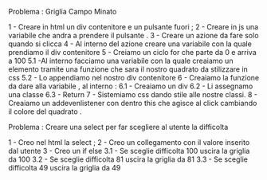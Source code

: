 Problema : Griglia Campo Minato

1 - Creare in html un div contenitore e un pulsante fuori ;
2 - Creare in js una variabile che andra a prendere il pulsante .
3 - Creare un azione da fare solo quando si clicca 
4 - Al interno del azione creare una variabile con la quale prendiamo il div contenitore 
5 - Creiamo un ciclo for che parte da 0 e arriva a 100
 	5.1 -Al interno facciamo una variabile con la quale creaiamo un elemento tramite una funzione che sara il nostro quadrato da stilizzare in css 
	5.2 - Lo appendiamo nel nostro div contenitore 
6 - Creaiamo la funzione da dare alla variabile , al interno :
	6.1 - Creaiamo un div 
	6.2 - Li assegnamo una classe
	6.3 - Return
7 - Sistemiamo css dando stile alle nostre classi.
8 - Creaiamo un addevenlistener con dentro this che agisce al click cambiando il colore del quadrato .

Problema : Creare una select per far scegliere al utente la difficolta 

1 - Creo nel html la select ;
2 - Creo un collegamento con il valore inserito dal utente
3 - Creo un if else 
	3.1 - Se sceglie difficolta 100 uscira la griglia da 100
	3.2 - Se sceglie difficolta 81 uscira la griglia da 81
	3.3 - Se sceglie difficolta 49 uscira la griglia da 49
